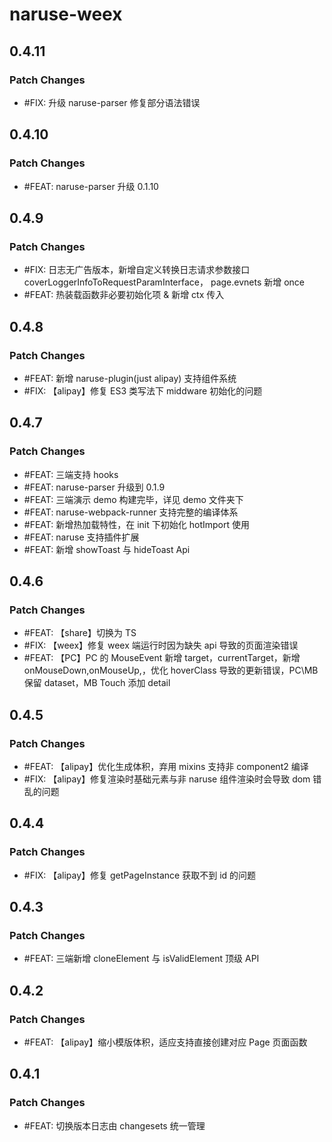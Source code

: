 # naruse-weex

## 0.4.11

### Patch Changes

- #FIX: 升级 naruse-parser 修复部分语法错误

## 0.4.10

### Patch Changes

- #FEAT: naruse-parser 升级 0.1.10

## 0.4.9

### Patch Changes

- #FIX: 日志无广告版本，新增自定义转换日志请求参数接口 coverLoggerInfoToRequestParamInterface， page.evnets 新增 once
- #FEAT: 热装载函数非必要初始化项 & 新增 ctx 传入

## 0.4.8

### Patch Changes

- #FEAT: 新增 naruse-plugin(just alipay) 支持组件系统
- #FIX: 【alipay】修复 ES3 类写法下 middware 初始化的问题

## 0.4.7

### Patch Changes

- #FEAT: 三端支持 hooks
- #FEAT: naruse-parser 升级到 0.1.9
- #FEAT: 三端演示 demo 构建完毕，详见 demo 文件夹下
- #FEAT: naruse-webpack-runner 支持完整的编译体系
- #FEAT: 新增热加载特性，在 init 下初始化 hotImport 使用
- #FEAT: naruse 支持插件扩展
- #FEAT: 新增 showToast 与 hideToast Api

## 0.4.6

### Patch Changes

- #FEAT: 【share】切换为 TS
- #FIX: 【weex】修复 weex 端运行时因为缺失 api 导致的页面渲染错误
- #FEAT: 【PC】PC 的 MouseEvent 新增 target，currentTarget，新增 onMouseDown,onMouseUp,，优化 hoverClass 导致的更新错误，PC\MB 保留 dataset，MB Touch 添加 detail

## 0.4.5

### Patch Changes

- #FEAT: 【alipay】优化生成体积，弃用 mixins 支持非 component2 编译
- #FIX: 【alipay】修复渲染时基础元素与非 naruse 组件渲染时会导致 dom 错乱的问题

## 0.4.4

### Patch Changes

- #FIX: 【alipay】修复 getPageInstance 获取不到 id 的问题

## 0.4.3

### Patch Changes

- #FEAT: 三端新增 cloneElement 与 isValidElement 顶级 API

## 0.4.2

### Patch Changes

- #FEAT: 【alipay】缩小模版体积，适应支持直接创建对应 Page 页面函数

## 0.4.1

### Patch Changes

- #FEAT: 切换版本日志由 changesets 统一管理
